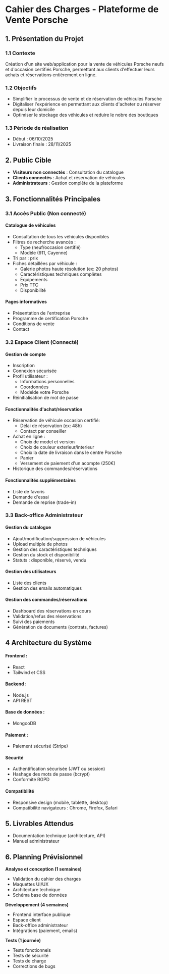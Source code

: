 # Cahier des Charges - Plateforme de Vente Porsche

## 1. Présentation du Projet

### 1.1 Contexte

Création d'un site web/application pour la vente de véhicules Porsche neufs et d'occasion certifiés Porsche, permettant aux clients d'effectuer leurs achats et réservations entièrement en ligne.

### 1.2 Objectifs

- Simplifier le processus de vente et de réservation de véhicules Porsche
- Digitaliser l'expérience en permettant aux clients d'acheter ou réserver depuis leur domicile
- Optimiser le stockage des véhicules et reduire le nobre des boutiques

### 1.3 Période de réalisation

- Début : 06/10/2025
- Livraison finale : 28/11/2025

## 2. Public Cible

- **Visiteurs non connectés** : Consultation du catalogue
- **Clients connectés** : Achat et réservation de véhicules
- **Administrateurs** : Gestion complète de la plateforme

## 3. Fonctionnalités Principales

### 3.1 Accès Public (Non connecté)

#### Catalogue de véhicules

- Consultation de tous les véhicules disponibles
- Filtres de recherche avancés :
  - Type (neuf/occasion certifié)
  - Modèle (911, Cayenne)
- Tri par : prix
- Fiches détaillées par véhicule :
  - Galerie photos haute résolution (ex: 20 photos)
  - Caractéristiques techniques complètes
  - Équipements
  - Prix TTC
  - Disponibilité

#### Pages informatives

- Présentation de l'entreprise
- Programme de certification Porsche
- Conditions de vente
- Contact

### 3.2 Espace Client (Connecté)

#### Gestion de compte

- Inscription
- Connexion sécurisée
- Profil utilisateur :
  - Informations personnelles
  - Coordonnées
  - Modelde votre Porsche
- Réinitialisation de mot de passe

#### Fonctionnalités d'achat/réservation

- Réservation de véhicule occasion certifié:
  - Délai de réservation (ex: 48h)
  - Contact par conseiller
- Achat en ligne :
  - Choix de model et version
  - Choix de couleur exterieur/interieur
  - Choix la date de livraison dans le centre Porsche
  - Panier
  - Versement de paiement d'un acompte (250€)
- Historique des commandes/réservations

#### Fonctionnalités supplémentaires

- Liste de favoris
- Demande d'essai
- Demande de reprise (trade-in)

### 3.3 Back-office Administrateur

#### Gestion du catalogue

- Ajout/modification/suppression de véhicules
- Upload multiple de photos
- Gestion des caractéristiques techniques
- Gestion du stock et disponibilité
- Statuts : disponible, réservé, vendu

#### Gestion des utilisateurs

- Liste des clients
- Gestion des emails automatiques

#### Gestion des commandes/réservations

- Dashboard des réservations en cours
- Validation/refus des réservations
- Suivi des paiements
- Génération de documents (contrats, factures)

## 4 Architecture du Système

#### Frontend :

- React
- Tailwind et CSS

#### Backend :

- Node.js
- API REST

#### Base de données :

- MongooDB

#### Paiement :

- Paiement sécurisé (Stripe)

#### Sécurité

- Authentification sécurisée (JWT ou session)
- Hashage des mots de passe (bcrypt)
- Conformité RGPD

#### Compatibilité

- Responsive design (mobile, tablette, desktop)
- Compatibilité navigateurs : Chrome, Firefox, Safari

## 5. Livrables Attendus

- Documentation technique (architecture, API)
- Manuel administrateur

## 6. Planning Prévisionnel

**Analyse et conception (1 semaines)**

- Validation du cahier des charges
- Maquettes UI/UX
- Architecture technique
- Schéma base de données

**Développement (4 semaines)**

- Frontend interface publique
- Espace client
- Back-office administrateur
- Intégrations (paiement, emails)

**Tests (1 journée)**

- Tests fonctionnels
- Tests de sécurité
- Tests de charge
- Corrections de bugs
